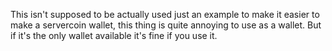  This isn't supposed to be actually used just an example to make it easier to make a servercoin wallet, this thing is quite annoying to use as a wallet. But if it's the only wallet available it's fine if you use it.
